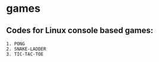 # games
Codes for Linux console based games:
------------------------------------
	1. PONG
	2. SNAKE-LADDER
	3. TIC-TAC-TOE
